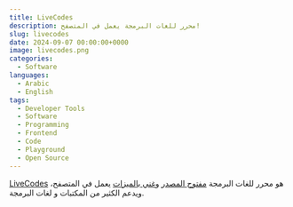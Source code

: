 ```yaml
---
title: LiveCodes
description: محرر للغات البرمجة يعمل في المتصفح!
slug: livecodes
date: 2024-09-07 00:00:00+0000
image: livecodes.png
categories:
  - Software
languages:
  - Arabic
  - English
tags:
  - Developer Tools
  - Software
  - Programming
  - Frontend
  - Code
  - Playground
  - Open Source
---
```


[LiveCodes](https://livecodes.io/) هو محرر للغات البرمجة [مفتوح المصدر](https://github.com/live-codes/livecodes) و[غني بالميزات](https://livecodes.io/docs/) يعمل في المتصفح، ويدعم الكثير من المكتبات و لغات البرمجة.
